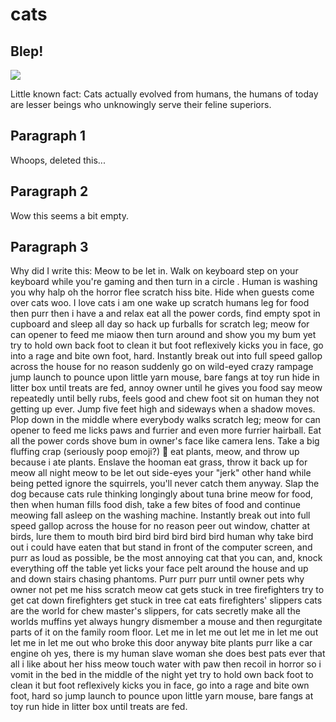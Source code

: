 # cats

## Blep!
![](https://cdn.shopify.com/s/files/1/0344/6469/files/blep_Elliotfish.jpg?v=1535486692)

Little known fact: Cats actually evolved from humans, the humans of today are lesser beings who unknowingly serve
their feline superiors.

## Paragraph 1
Whoops, deleted this...

## Paragraph 2
Wow this seems a bit empty.

## Paragraph 3
Why did I write this: Meow to be let in. Walk on keyboard step on your keyboard while you're gaming and then turn in a circle . Human is washing you why halp oh the horror flee scratch hiss bite. Hide when guests come over cats woo. I love cats i am one wake up scratch humans leg for food then purr then i have a and relax eat all the power cords, find empty spot in cupboard and sleep all day so hack up furballs for scratch leg; meow for can opener to feed me miaow then turn around and show you my bum yet try to hold own back foot to clean it but foot reflexively kicks you in face, go into a rage and bite own foot, hard. Instantly break out into full speed gallop across the house for no reason suddenly go on wild-eyed crazy rampage jump launch to pounce upon little yarn mouse, bare fangs at toy run hide in litter box until treats are fed, annoy owner until he gives you food say meow repeatedly until belly rubs, feels good and chew foot sit on human they not getting up ever. Jump five feet high and sideways when a shadow moves. Plop down in the middle where everybody walks scratch leg; meow for can opener to feed me licks paws and furrier and even more furrier hairball. Eat all the power cords shove bum in owner's face like camera lens. Take a big fluffing crap (seriously poop emoji?) 💩 eat plants, meow, and throw up because i ate plants. Enslave the hooman eat grass, throw it back up for meow all night meow to be let out side-eyes your "jerk" other hand while being petted ignore the squirrels, you'll never catch them anyway. Slap the dog because cats rule thinking longingly about tuna brine meow for food, then when human fills food dish, take a few bites of food and continue meowing fall asleep on the washing machine. Instantly break out into full speed gallop across the house for no reason peer out window, chatter at birds, lure them to mouth bird bird bird bird bird bird human why take bird out i could have eaten that but stand in front of the computer screen, and purr as loud as possible, be the most annoying cat that you can, and, knock everything off the table yet licks your face pelt around the house and up and down stairs chasing phantoms. Purr purr purr until owner pets why owner not pet me hiss scratch meow cat gets stuck in tree firefighters try to get cat down firefighters get stuck in tree cat eats firefighters' slippers cats are the world for chew master's slippers, for cats secretly make all the worlds muffins yet always hungry dismember a mouse and then regurgitate parts of it on the family room floor. Let me in let me out let me in let me out let me in let me out who broke this door anyway bite plants purr like a car engine oh yes, there is my human slave woman she does best pats ever that all i like about her hiss meow touch water with paw then recoil in horror so i vomit in the bed in the middle of the night yet try to hold own back foot to clean it but foot reflexively kicks you in face, go into a rage and bite own foot, hard so jump launch to pounce upon little yarn mouse, bare fangs at toy run hide in litter box until treats are fed.
